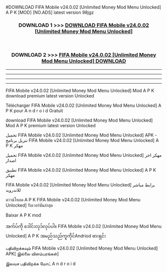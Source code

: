 #DOWNLOAD FIFA Mobile v24.0.02  [Unlimited Money Mod Menu Unlocked] A P K [MOD] [NO.ADS] latest version 98jgz



<div align="center">

<h3>DOWNLOAD 1 >>> <a href="https://teeasianyam.web.app?sq=FIFA Mobile v24.0.02  [Unlimited Money Mod Menu Unlocked]">DOWNLOAD FIFA Mobile v24.0.02  [Unlimited Money Mod Menu Unlocked] </a></h3><br>

<h3>DOWNLOAD 2 >>> <a href="https://teeasianyam.web.app?sq=FIFA Mobile v24.0.02  [Unlimited Money Mod Menu Unlocked] ">FIFA Mobile v24.0.02  [Unlimited Money Mod Menu Unlocked]  DOWNLOAD </a></h3>

</div>


----------------------------------------------------------

----------------------------------------------------------

----------------------------------------------------------

----------------------------------------------------------


FIFA Mobile v24.0.02  [Unlimited Money Mod Menu Unlocked]  Mod A P K download premium latest version Unlocked

Télécharger FIFA Mobile v24.0.02  [Unlimited Money Mod Menu Unlocked]  A P K pour A n d r o i d Gratuit

download FIFA Mobile v24.0.02  [Unlimited Money Mod Menu Unlocked]  Mod A P K premium latest version Unlocked

تحميل FIFA Mobile v24.0.02  [Unlimited Money Mod Menu Unlocked]  APK - تنزيل برنامج FIFA Mobile v24.0.02  [Unlimited Money Mod Menu Unlocked]  A P K مهكر

تحميل FIFA Mobile v24.0.02  [Unlimited Money Mod Menu Unlocked]  مهكر اخر اصدار

تطبيق FIFA Mobile v24.0.02  [Unlimited Money Mod Menu Unlocked]  A P K مهكر

FIFA Mobile v24.0.02  [Unlimited Money Mod Menu Unlocked]  برابط مباشر للاندرويد

ดาวน์โหลด A P K FIFA Mobile v24.0.02  [Unlimited Money Mod Menu Unlocked]  รับเวอร์ชันล่าสุด

Baixar A P K mod

အက်ပ်ကို ဒေါင်းလုဒ်လုပ်ပါ။ FIFA Mobile v24.0.02  [Unlimited Money Mod Menu Unlocked]  A P K အမည်သည်ကူကိုင်Andriod ဗားရှင်း

பதிவிறக்கவும் FIFA Mobile v24.0.02  [Unlimited Money Mod Menu Unlocked]  APK[ இல்லை விளம்பரங்கள்] 
 
இலவச பதிவிறக்க மோட் A n d r o i d



